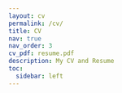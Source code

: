 ```yaml
---
layout: cv
permalink: /cv/
title: CV
nav: true
nav_order: 3
cv_pdf: resume.pdf
description: My CV and Resume
toc:
  sidebar: left
---
```

